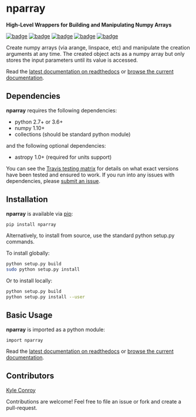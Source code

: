 # nparray

**High-Level Wrappers for Building and Manipulating Numpy Arrays**

[![badge](https://img.shields.io/badge/github-kecnry%2Fnparray-blue.svg)](https://github.com/kecnry/nparray)
[![badge](https://img.shields.io/badge/pip-nparray-blue.svg)](https://pypi.org/project/nparray/)
[![badge](https://img.shields.io/badge/license-GPL3-blue.svg)](https://github.com/kecnry/nparray/blob/master/LICENSE)
[![badge](https://travis-ci.org/kecnry/nparray.svg?branch=master)](https://travis-ci.org/kecnry/nparray)
[![badge](https://readthedocs.org/projects/nparray/badge/?version=latest)](https://nparray.readthedocs.io/en/latest/?badge=latest)

Create numpy arrays (via arange, linspace, etc) and manipulate the creation arguments at any time.  The created object acts as a numpy array but only stores the input parameters until its value is accessed.

Read the [latest documentation on readthedocs](https://nparray.readthedocs.io) or [browse the current documentation](./docs/index.md).


## Dependencies

**nparray** requires the following dependencies:

  - python 2.7+ or 3.6+
  - numpy 1.10+
  - collections (should be standard python module)

and the following optional dependencies:

  - astropy 1.0+ (required for units support)

You can see the [Travis testing matrix](https://travis-ci.org/kecnry/nparray) for
details on what exact versions have been tested and ensured to work.  If you run
into any issues with dependencies, please [submit an issue](https://github.com/kecnry/nparray/issues/new).

## Installation

**nparray** is available via [pip](https://pypi.org/project/nparray/):

```sh
pip install nparray
```

Alternatively, to install from source, use the standard python setup.py commands.

To install globally:
```sh
python setup.py build
sudo python setup.py install
```

Or to install locally:
```sh
python setup.py build
python setup.py install --user
```

## Basic Usage

**nparray** is imported as a python module:

```
import nparray
```

Read the [latest documentation on readthedocs](https://nparray.readthedocs.io) or [browse the current documentation](./docs/index.md).

## Contributors

[Kyle Conroy](https://github.com/kecnry)

Contributions are welcome!  Feel free to file an issue or fork and create a pull-request.
